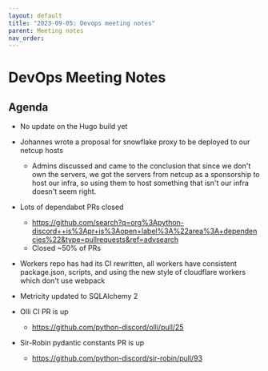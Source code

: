 ```yaml
---
layout: default
title: "2023-09-05: Devops meeting notes"
parent: Meeting notes
nav_order:
---
```


# DevOps Meeting Notes


<!--

Useful links

- Infra open issues: https://github.com/python-discord/infra/issues

- infra open pull requests: https://github.com/python-discord/infra/pulls

- *If* any open issue or pull request needs discussion, why was the existing
  asynchronous logged communication over GitHub insufficient?

-->


## Agenda

- No update on the Hugo build yet

- Johannes wrote a proposal for snowflake proxy to be deployed to our netcup hosts
  - Admins discussed and came to the conclusion that since we don't own the servers,
    we got the servers from netcup as a sponsorship to host our infra, so using them
    to host something that isn't our infra doesn't seem right.

- Lots of dependabot PRs closed
  - https://github.com/search?q=org%3Apython-discord++is%3Apr+is%3Aopen+label%3A%22area%3A+dependencies%22&type=pullrequests&ref=advsearch
  - Closed ~50% of PRs

- Workers repo has had its CI rewritten, all workers have consistent package.json,
  scripts, and using the new style of cloudflare workers which don't use webpack

- Metricity updated to SQLAlchemy 2

- Olli CI PR is up
  - https://github.com/python-discord/olli/pull/25

- Sir-Robin pydantic constants PR is up
  - https://github.com/python-discord/sir-robin/pull/93


<!-- vim: set textwidth=80 sw=2 ts=2: -->
